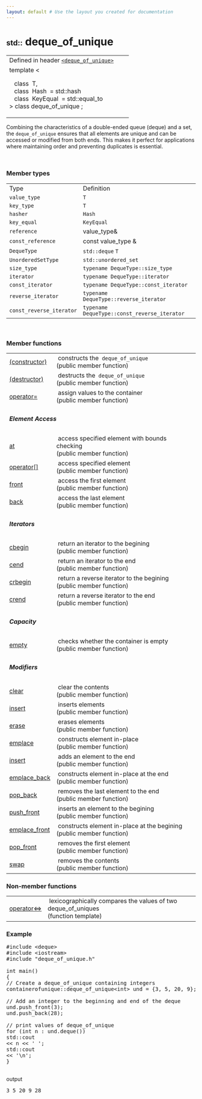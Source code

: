 ```yaml
---
layout: default # Use the layout you created for documentation
---
```


<div id="cpp-content-base">
    <div id="content">
        <div id="bodyContent">
            <h1 id="firstHeading" class="firstHeading">
                <span style="font-size:0.7em; line-height=130%">std::</span>
                deque_of_unique
            </h1>
            <table class="t-dcl-begin">
                    <tbody>
                        <tr class="t-dsc-header">
                            <td>
                                <div>
                                    Defined in header
                                    <code><a href="./deque_of_unique/push_back">&lt;deque_of_unique&gt;</a></code>
                                </div>
                            </td>
                            <td></td>
                            <td></td>
                        </tr>
                        <tr class="t-dcl">
                            <td>
                                <div>
                                    <span class="mw-geshi cpp source-cpp">
                                        <span class="kw1">template</span>
                                        <span class="sy1"><</span>
                                        <br>
                                        <p>
                                            &nbsp;&nbsp;
                                            <span class="kw1"> class</span>
                                            &nbsp;T,
                                            <br>
                                            &nbsp;&nbsp;
                                            <span class="kw1"> class</span>
                                            &nbsp;Hash&nbsp;
                                            <span class="sy1">=</span>
                                            <span class="kw704">
                                                std::hash
                                            </span>
                                            <br>
                                            &nbsp;&nbsp;
                                            <span class="kw1"> class</span>
                                            &nbsp;KeyEqual&nbsp;
                                            <span class="sy1">=</span>
                                            <span class="kw704">
                                                std::equal_to
                                            </span>
                                            <br>
                                            <span class="sy1">></span>
                                            <span class="kw1"> class</span>
                                            deque_of_unique
                                            <span class="sy4">;</span>
                                        </p>
                                    </span>
                                </div>
                            </td>
                            <td></td>
                        </tr>
                    </tbody>
            </table>
            <p>Combining the characteristics of a double-ended queue (deque) and a set, the <code>deque_of_unique</code> ensures that all elements are unique and can be accessed or modified from both ends. This makes it perfect for applications where maintaining order and preventing duplicates is essential.</p>
            <p><br></p>
            <h3>
                <span class="mw-headline"> Member types</span>
            </h3>
            <table class="t-dsc-begin">
                <tbody>
                    <tr class="t-dsc-hitem">
                        <td> Type </td>
                        <td> Definition </td>
                    </tr>
                    <tr class="t-dsc">
                        <td>
                            <code>value_type</code>
                        </td>
                        <td>
                            <code>T</code>
                        </td>
                    </tr>
                    <tr class="t-dsc">
                        <td>
                            <code>key_type</code>
                        </td>
                        <td>
                            <code>T</code>
                        </td>
                    </tr>
                    <tr class="t-dsc">
                        <td>
                            <code>hasher</code>
                        </td>
                        <td>
                            <code>Hash</code>
                        </td>
                    </tr>
                    <tr class="t-dsc">
                        <td>
                            <code>key_equal</code>
                        </td>
                        <td>
                            <code>KeyEqual</code>
                        </td>
                    </tr>
                    <tr class="t-dsc">
                        <td>
                            <code>reference</code>
                        </td>
                        <td>
                            <span class="mw-geshi cpp source-cpp">value_type<span class="sy3">&amp;</span></span>
                        </td>
                    </tr>
                    <tr class="t-dsc">
                        <td>
                            <code>const_reference</code>
                        </td>
                        <td>
                            <span class="mw-geshi cpp source-cpp">
                            <span class="kw4">const</span>
                            value_type
                            <span class="sy3">&amp;</span></span>
                        </td>
                    </tr>
                    <tr class="t-dsc">
                        <td>
                            <code>DequeType</code>
                        </td>
                        <td>
                            <code>std::deque</code>
                            <code>T</code>
                        </td>
                    </tr>
                    <tr class="t-dsc">
                        <td>
                            <code>UnorderedSetType</code>
                        </td>
                        <td>
                            <code>std::unordered_set<T, Hash, KeyEqual></code>
                        </td>
                    </tr>
                    <tr class="t-dsc">
                        <td>
                            <code>size_type</code>
                        </td>
                        <td>
                            <code>typename DequeType::size_type</code>
                        </td>
                    </tr>
                    <tr class="t-dsc">
                        <td>
                            <code>iterator</code>
                        </td>
                        <td>
                            <code>typename DequeType::iterator</code>
                        </td>
                    </tr>
                    <tr class="t-dsc">
                        <td>
                            <code>const_iterator</code>
                        </td>
                        <td>
                            <code>typename DequeType::const_iterator</code>
                        </td>
                    </tr>
                    <tr class="t-dsc">
                        <td>
                            <code>reverse_iterator</code>
                        </td>
                        <td>
                            <code>typename DequeType::reverse_iterator</code>
                        </td>
                    </tr>
                    <tr class="t-dsc">
                        <td>
                            <code>const_reverse_iterator</code>
                        </td>
                        <td>
                            <code>typename DequeType::const_reverse_iterator</code>
                        </td>
                    </tr>
                </tbody>
            </table>
            <p><br></p>
            <h3>
                <span class="mw-headline">
                    Member functions
                </span>
            </h3>
            <table class="t-des-begin">
                <tbody>
                    <tr class="t-dsc">
                        <td>
                            <div class="t-dsc-member-nobold-div">
                                <a href="./deque_of_unique/constructor">
                                    <span>(constructor)</span>
                                </a>
                            </div>
                        </td>
                        <td>
                            &nbsp;constructs the&nbsp;
                            <code>deque_of_unique</code>
                            <br>
                            <span class="t-mark">(public member function)</span>
                        </td>
                    </tr>
                    <tr class="t-dsc">
                        <td>
                            <div class="t-dsc-member-nobold-div">
                                <a href="./deque_of_unique/destructor">
                                    <span>(destructor)</span>
                                </a>
                            </div>
                        </td>
                        <td>
                            &nbsp;destructs the&nbsp;
                            <code>deque_of_unique</code>
                            <br>
                            <span class="t-mark">(public member function)</span>
                        </td>
                    </tr>
                    <tr class="t-dsc">
                        <td>
                            <div class="t-dsc-member-div">
                                <a href="./deque_of_unique/operator=">
                                    <span>operator=</span>
                                </a>
                            </div>
                        </td>
                        <td>
                            &nbsp;assign values to the container&nbsp;
                            <br>
                            <span class="t-mark">(public member function)</span>
                        </td>
                    </tr>
                    <tr>
                        <td colspan="2">
                            <h5>
                                <span class="mw-headline">Element Access</span>
                            </h5>
                        </td>
                    </tr>
                    <tr class="t-dsc">
                        <td>
                            <div class="t-dsc-member-div">
                                <a href="./deque_of_unique/at">
                                    <span>at</span>
                                </a>
                            </div>
                        </td>
                        <td>
                            &nbsp;access specified element with bounds checking&nbsp;
                            <br>
                            <span class="t-mark">(public member function)</span>
                        </td>
                    </tr>
                    <tr class="t-dsc">
                        <td>
                            <div class="t-dsc-member-div">
                                <a href="./deque_of_unique/operator_at">
                                    <span>operator[]</span>
                                </a>
                            </div>
                        </td>
                        <td>
                            &nbsp;access specified element&nbsp;
                            <br>
                            <span class="t-mark">(public member function)</span>
                        </td>
                    </tr>
                    <tr class="t-dsc">
                        <td>
                            <div class="t-dsc-member-div">
                                <a href="./deque_of_unique/front">
                                    <span>front</span>
                                </a>
                            </div>
                        </td>
                        <td>
                            &nbsp;access the first element&nbsp;
                            <br>
                            <span class="t-mark">(public member function)</span>
                        </td>
                    </tr>
                    <tr class="t-dsc">
                        <td>
                            <div class="t-dsc-member-div">
                                <a href="./deque_of_unique/back">
                                    <span>back</span>
                                </a>
                            </div>
                        </td>
                        <td>
                            &nbsp;access the last element&nbsp;
                            <br>
                            <span class="t-mark">(public member function)</span>
                        </td>
                    </tr>
                    <tr>
                        <td colspan="2">
                            <h5>
                                <span class="mw-headline">Iterators</span>
                            </h5>
                        </td>
                    </tr>
                    <tr class="t-dsc">
                        <td>
                            <div class="t-dsc-member-div">
                                <a href="./deque_of_unique/cbegin">
                                    <span>cbegin</span>
                                </a>
                            </div>
                        </td>
                        <td>
                            &nbsp;return an iterator to the begining&nbsp;
                            <br>
                            <span class="t-mark">(public member function)</span>
                        </td>
                    </tr>
                    <tr class="t-dsc">
                        <td>
                            <div class="t-dsc-member-div">
                                <a href="./deque_of_unique/cend">
                                    <span>cend</span>
                                </a>
                            </div>
                        </td>
                        <td>
                            &nbsp;return an iterator to the end&nbsp;
                            <br>
                            <span class="t-mark">(public member function)</span>
                        </td>
                    </tr>
                    <tr class="t-dsc">
                        <td>
                            <div class="t-dsc-member-div">
                                <a href="./deque_of_unique/crbegin">
                                    <span>crbegin</span>
                                </a>
                            </div>
                        </td>
                        <td>
                            &nbsp;return a reverse iterator to the begining&nbsp;
                            <br>
                            <span class="t-mark">(public member function)</span>
                        </td>
                    </tr>
                    <tr class="t-dsc">
                        <td>
                            <div class="t-dsc-member-div">
                                <a href="./deque_of_unique/rcend">
                                    <span>crend</span>
                                </a>
                            </div>
                        </td>
                        <td>
                            &nbsp;return a reverse iterator to the end&nbsp;
                            <br>
                            <span class="t-mark">(public member function)</span>
                        </td>
                    </tr>
                    <tr>
                        <td colspan="2">
                            <h5>
                                <span class="mw-headline">Capacity</span>
                            </h5>
                        </td>
                    </tr>
                    <tr class="t-dsc">
                        <td>
                            <div class="t-dsc-member-div">
                                <a href="./deque_of_unique/emtpy">
                                    <span>empty</span>
                                </a>
                            </div>
                        </td>
                        <td>
                            &nbsp;checks whether the container is empty&nbsp;
                            <br>
                            <span class="t-mark">(public member function)</span>
                        </td>
                    </tr>
                    <tr>
                        <td colspan="2">
                            <h5>
                                <span class="mw-headline">Modifiers</span>
                            </h5>
                        </td>
                    </tr>
                    <tr class="t-dsc">
                        <td>
                            <div class="t-dsc-member-div">
                                <a href="./deque_of_unique/clear">
                                    <span>clear</span>
                                </a>
                            </div>
                        </td>
                        <td>
                            &nbsp;clear the contents&nbsp;
                            <br>
                            <span class="t-mark">(public member function)</span>
                        </td>
                    </tr>
                    <tr class="t-dsc">
                        <td>
                            <div class="t-dsc-member-div">
                                <a href="./deque_of_unique/insert">
                                    <span>insert</span>
                                </a>
                            </div>
                        </td>
                        <td>
                            &nbsp;inserts elements&nbsp;
                            <br>
                            <span class="t-mark">(public member function)</span>
                        </td>
                    </tr>
                    <tr class="t-dsc">
                        <td>
                            <div class="t-dsc-member-div">
                                <a href="./deque_of_unique/erase">
                                    <span>erase</span>
                                </a>
                            </div>
                        </td>
                        <td>
                            &nbsp;erases elements&nbsp;
                            <br>
                            <span class="t-mark">(public member function)</span>
                        </td>
                    </tr>
                    <tr class="t-dsc">
                        <td>
                            <div class="t-dsc-member-div">
                                <a href="./deque_of_unique/emplace">
                                    <span>emplace</span>
                                </a>
                            </div>
                        </td>
                        <td>
                            &nbsp;constructs element in-place&nbsp;
                            <br>
                            <span class="t-mark">(public member function)</span>
                        </td>
                    </tr>
                    <tr class="t-dsc">
                        <td>
                            <div class="t-dsc-member-div">
                                <a href="./deque_of_unique/push_back">
                                    <span>insert</span>
                                </a>
                            </div>
                        </td>
                        <td>
                            &nbsp;adds an element to the end&nbsp;
                            <br>
                            <span class="t-mark">(public member function)</span>
                        </td>
                    </tr>
                    <tr class="t-dsc">
                        <td>
                            <div class="t-dsc-member-div">
                                <a href="./deque_of_unique/emplace_back">
                                    <span>emplace_back</span>
                                </a>
                            </div>
                        </td>
                        <td>
                            &nbsp;constructs element in-place at the end&nbsp;
                            <br>
                            <span class="t-mark">(public member function)</span>
                        </td>
                    </tr>
                    <tr class="t-dsc">
                        <td>
                            <div class="t-dsc-member-div">
                                <a href="./deque_of_unique/pop_back">
                                    <span>pop_back</span>
                                </a>
                            </div>
                        </td>
                        <td>
                            &nbsp;removes the last element to the end&nbsp;
                            <br>
                            <span class="t-mark">(public member function)</span>
                        </td>
                    </tr>
                    <tr class="t-dsc">
                        <td>
                            <div class="t-dsc-member-div">
                                <a href="./deque_of_unique/push_front">
                                    <span>push_front</span>
                                </a>
                            </div>
                        </td>
                        <td>
                            &nbsp;inserts an element to the begining&nbsp;
                            <br>
                            <span class="t-mark">(public member function)</span>
                        </td>
                    </tr>
                    <tr class="t-dsc">
                        <td>
                            <div class="t-dsc-member-div">
                                <a href="./deque_of_unique/emplace_front">
                                    <span>emplace_front</span>
                                </a>
                            </div>
                        </td>
                        <td>
                            &nbsp;constructs element in-place at the begining&nbsp;
                            <br>
                            <span class="t-mark">(public member function)</span>
                        </td>
                    </tr>
                    <tr class="t-dsc">
                        <td>
                            <div class="t-dsc-member-div">
                                <a href="./deque_of_unique/pop_front">
                                    <span>pop_front</span>
                                </a>
                            </div>
                        </td>
                        <td>
                            &nbsp;removes the first element&nbsp;
                            <br>
                            <span class="t-mark">(public member function)</span>
                        </td>
                    </tr>
                    <tr class="t-dsc">
                        <td>
                            <div class="t-dsc-member-div">
                                <a href="./deque_of_unique/pop_front">
                                    <span>swap</span>
                                </a>
                            </div>
                        </td>
                        <td>
                            &nbsp;removes the contents&nbsp;
                            <br>
                            <span class="t-mark">(public member function)</span>
                        </td>
                    </tr>
                </tbody>
            </table>
            <h3>
                <span class="mw-headline">
                    Non-member functions
                </span>
            </h3>
            <table class="t-dsc-begin">
                <tbody>
                    <tr class="t-dsc">
                        <td>
                            <div class="t-dsc-member-div">
                                <a href="./deque_of_unique/pop_front">
                                    <span>operator<=></span>
                                </a>
                            </div>
                        </td>
                        <td>
                            &nbsp;lexicographically compares the values of two deque_of_uniques&nbsp;
                            <br>
                            <span class="t-mark">(function template)</span>
                        </td>
                    </tr>
                </tbody>
            </table>
            <h3><span class="mw-headline" id="Example">Example</span></h3>
            <div class="t-example">
                <div dir="ltr" class="mw-geshi t-example-code" style="text-align: left;">
                    <div class="cpp source-cpp">
            <pre class="de1">
<span class="co2">#include &lt;deque&gt;</span>
<span class="co2">#include &lt;iostream&gt;</span>
<span class="co2">#include "deque_of_unique.h"</span>
&nbsp;
<span class="kw4">int</span> main<span class="br0">(</span><span class="br0">)</span>
<span class="br0">{</span>
<span class="co1">// Create a deque_of_unique containing integers</span>
containerofunique<span class="sy4">::</span><span class="me2">deque_of_unique</span><span class="sy1">&lt;</span><span class="kw4">int</span><span class="sy1">&gt;</span> und <span class="sy1">=</span> <span class="br0">{</span><span class="nu0">3</span>, <span class="nu0">5</span>, <span class="nu0">20</span>, <span class="nu0">9</span><span class="br0">}</span><span class="sy4">;</span>
&nbsp;
<span class="co1">// Add an integer to the beginning and end of the deque</span>
und.<span class="me1">push_front</span><span class="br0">(</span><span class="nu0">3</span><span class="br0">)</span><span class="sy4">;</span>
und.<span class="me1">push_back</span><span class="br0">(</span><span class="nu0">28</span><span class="br0">)</span><span class="sy4">;</span>
&nbsp;
<span class="co1">// print values of deque_of_unique</span>
<span class="kw1">for</span> <span class="br0">(</span><span class="kw4">int</span> n <span class="sy4">:</span> und.<span class="me1">deque</span><span class="br0">(</span><span class="br0">)</span><span class="br0">)</span>
<span class="kw1773">std::<span class="me2">cout</span></span>
<span class="sy1">&lt;&lt;</span> n <span class="sy1">&lt;&lt;</span> <span class="st0">' '</span><span class="sy4">;</span>
<span class="kw1773">std::<span class="me2">cout</span></span>
<span class="sy1">&lt;&lt;</span> <span class="st0">'<span class="es1">\n</span>'</span><span class="sy4">;</span>
<span class="br0">}</span>
                        </pre>
                    </div>
                </div>
                <p>output</p>
                <div class="mw-geshi" style="text-align: left;">
                    <div class="text source-text"><pre class="de1">3 5 20 9 28</pre></div>
                </div>
            </div>
            <p><br></p>
        </div>
    </div>
<div>
